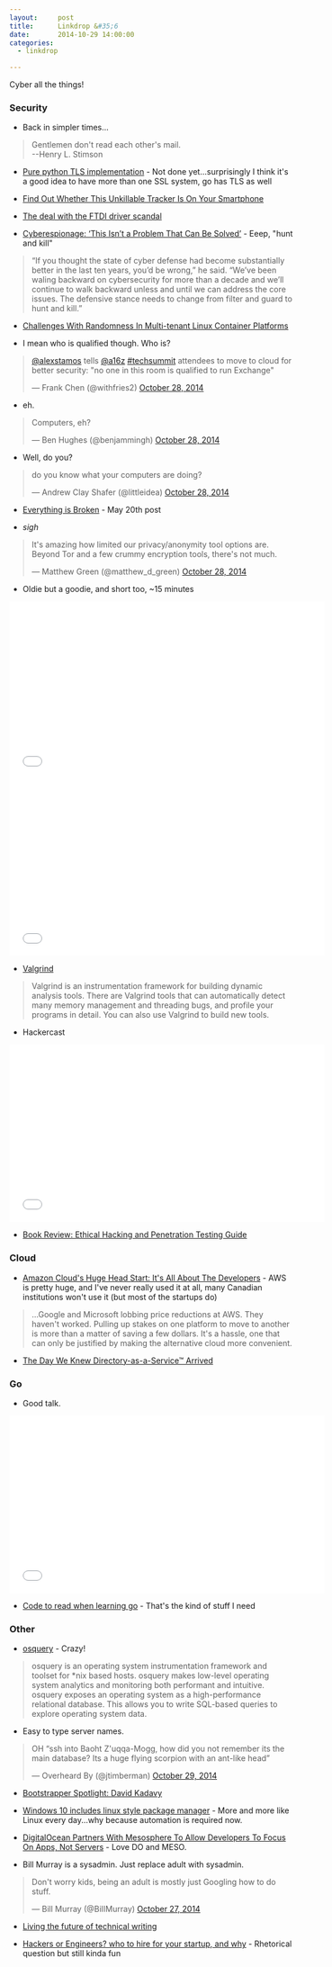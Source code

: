 ```yaml
---
layout:     post
title:      Linkdrop &#35;6
date:       2014-10-29 14:00:00
categories:
  - linkdrop

---
```


Cyber all the things!

<!-- more -->

### Security

* Back in simpler times...
>Gentlemen don't read each other's mail. <br>--Henry L. Stimson

* [Pure python TLS implementation](https://github.com/pyca/tls) - Not done yet...surprisingly I think it's a good idea to have more than one SSL system, go has TLS as well

* [Find Out Whether This Unkillable Tracker Is On Your Smartphone](http://www.forbes.com/sites/kashmirhill/2014/10/28/find-out-whether-this-privacy-killing-super-cookie-is-on-your-phone/)

* [The deal with the FTDI driver scandal](http://blog.erratasec.com/2014/10/the-deal-with-ftdi-driver-scandal.html#.VFDymp_F9Cc)

* [Cyberespionage: ‘This Isn’t a Problem That Can Be Solved’](http://threatpost.com/cyberespionage-this-isnt-a-problem-that-can-be-solved/109063) - Eeep, "hunt and kill"
>“If you thought the state of cyber defense had become substantially better in the last ten years, you’d be wrong,” he said. “We’ve been waling backward on cybersecurity for more than a decade and we’ll continue to walk backward unless and until we can address the core issues. The defensive stance needs to change from filter and guard to hunt and kill.”

* [Challenges With Randomness In Multi-tenant Linux Container Platforms](http://blog.pivotal.io/cloud-foundry-pivotal/features/challenges-with-randomness-in-multi-tenant-linux-container-platforms)

* I mean who is qualified though. Who is?
<blockquote class="twitter-tweet" lang="en"><p><a href="https://twitter.com/alexstamos">@alexstamos</a> tells <a href="https://twitter.com/a16z">@a16z</a> <a href="https://twitter.com/hashtag/techsummit?src=hash">#techsummit</a> attendees to move to cloud for better security: &quot;no one in this room is qualified to run Exchange&quot;</p>&mdash; Frank Chen (@withfries2) <a href="https://twitter.com/withfries2/status/527194190359175168">October 28, 2014</a></blockquote>
<script async src="//platform.twitter.com/widgets.js" charset="utf-8"></script>

* eh.
<blockquote class="twitter-tweet" lang="en"><p>Computers, eh?</p>&mdash; Ben Hughes (@benjammingh) <a href="https://twitter.com/benjammingh/status/527217914387369985">October 28, 2014</a></blockquote>
<script async src="//platform.twitter.com/widgets.js" charset="utf-8"></script>

* Well, do you?
<blockquote class="twitter-tweet" lang="en"><p>do you know what your computers are doing?</p>&mdash; Andrew Clay Shafer (@littleidea) <a href="https://twitter.com/littleidea/status/527183077035225088">October 28, 2014</a></blockquote>
<script async src="//platform.twitter.com/widgets.js" charset="utf-8"></script>

* [Everything is Broken](https://medium.com/message/everything-is-broken-81e5f33a24e1) - May 20th post

* *sigh*
<blockquote class="twitter-tweet" lang="en"><p>It&#39;s amazing how limited our privacy/anonymity tool options are. Beyond Tor and a few crummy encryption tools, there&#39;s not much.</p>&mdash; Matthew Green (@matthew_d_green) <a href="https://twitter.com/matthew_d_green/status/527137355145445376">October 28, 2014</a></blockquote>
<script async src="//platform.twitter.com/widgets.js" charset="utf-8"></script>

* Oldie but a goodie, and short too, ~15 minutes
<iframe width="560" height="315" src="//www.youtube.com/embed/Xnwodi2CBws" frameborder="0" allowfullscreen></iframe>
<iframe width="560" height="315" src="//www.youtube.com/embed/lK5fgCvS2N4" frameborder="0" allowfullscreen></iframe>

* [Valgrind](http://valgrind.org/)
>Valgrind is an instrumentation framework for building dynamic analysis tools. There are Valgrind tools that can automatically detect many memory management and threading bugs, and profile your programs in detail. You can also use Valgrind to build new tools.

* Hackercast
<iframe width="560" height="315" src="//www.youtube.com/embed/2BaqZMYY6i4" frameborder="0" allowfullscreen></iframe>

* [Book Review: Ethical Hacking and Penetration Testing Guide](https://www.ethicalhacker.net/features/book-reviews/book-review-ethical-hacking-penetration-testing-guide)

### Cloud

* [Amazon Cloud's Huge Head Start: It's All About The Developers](http://readwrite.com/2014/10/27/amazon-cloud-aws-lead-developer-service) - AWS is pretty huge, and I've never really used it at all, many Canadian institutions won't use it (but most of the startups do)
>...Google and Microsoft lobbing price reductions at AWS. They haven't worked. Pulling up stakes on one platform to move to another is more than a matter of saving a few dollars. It's a hassle, one that can only be justified by making the alternative cloud more convenient.

* [The Day We Knew Directory-as-a-Service™ Arrived](https://jumpcloud.com/blog/the-day-we-knew-directory-as-a-service-arrived/)

### Go

* Good talk.
<iframe width="560" height="315" src="//www.youtube.com/embed/woCg2zaIVzQ" frameborder="0" allowfullscreen></iframe>

* [Code to read when learning go](http://www.somethingsimilar.com/2013/12/27/code-to-read-when-learning-go/) - That's the kind of stuff I need

### Other

* [osquery](https://code.facebook.com/posts/844436395567983/introducing-osquery/) - Crazy!
>osquery is an operating system instrumentation framework and toolset for *nix based hosts. osquery makes low-level operating system analytics and monitoring both performant and intuitive.
>osquery exposes an operating system as a high-performance relational database. This allows you to write SQL-based queries to explore operating system data.

* Easy to type server names.
<blockquote class="twitter-tweet" lang="en"><p>OH “ssh into Baoht Z&#39;uqqa-Mogg, how did you not remember its the main database? Its a huge flying scorpion with an ant-like head”</p>&mdash; Overheard By (@jtimberman) <a href="https://twitter.com/jtimberman/status/527536842397462528">October 29, 2014</a></blockquote>
<script async src="//platform.twitter.com/widgets.js" charset="utf-8"></script>

* [Bootstrapper Spotlight: David Kadavy](http://blog.bootstrappers.io/bootstrapper-spotlight-david-kadavy)

* [Windows 10 includes linux style package manager](http://www.howtogeek.com/200334/windows-10-includes-a-linux-style-package-manager-named-oneget/) - More and more like Linux every day...why because automation is required now.

* [DigitalOcean Partners With Mesosphere To Allow Developers To Focus On Apps, Not Servers](http://techcrunch.com/2014/10/28/digitalocean-partners-with-mesosphere-to-allow-developers-to-focus-on-apps-not-servers/) - Love DO and MESO.

* Bill Murray is a sysadmin. Just replace adult with sysadmin.
<blockquote class="twitter-tweet" lang="en"><p>Don&#39;t worry kids, being an adult is mostly just Googling how to do stuff.</p>&mdash; Bill Murray (@BiIIMurray) <a href="https://twitter.com/BiIIMurray/status/526848597430915073">October 27, 2014</a></blockquote>
<script async src="//platform.twitter.com/widgets.js" charset="utf-8"></script>

* [Living the future of technical writing](https://medium.com/@chacon/living-the-future-of-technical-writing-2f368bd0a272)

* [Hackers or Engineers? who to hire for your startup, and why](https://medium.com/@fun_cuddles/hackers-or-engineers-362e85a48cb5) - Rhetorical question but still kinda fun
